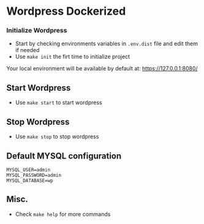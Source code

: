 # Wordpress Dockerized

### Initialize Wordpress 
- Start by checking environments variables in ``.env.dist`` file and edit them if needed
- Use ``make init`` the firt time to initialize project

Your local environment will be available by default at: https://127.0.0.1:8080/

## Start Wordpress
- Use ```make start``` to start wordpress

## Stop Wordpress
- Use ```make stop``` to stop wordpress 

## Default MYSQL configuration
```
MYSQL_USER=admin
MYSQL_PASSWORD=admin
MYSQL_DATABASE=wp
```

## Misc.
- Check ``make help`` for more commands